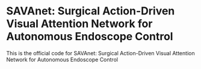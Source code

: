 # SAVAnet: Surgical Action-Driven Visual Attention Network for Autonomous Endoscope Control
This is the official code for SAVAnet: Surgical Action-Driven Visual Attention Network for Autonomous Endoscope Control
